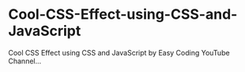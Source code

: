 # Cool-CSS-Effect-using-CSS-and-JavaScript
Cool CSS Effect using CSS and JavaScript by Easy Coding YouTube Channel...
